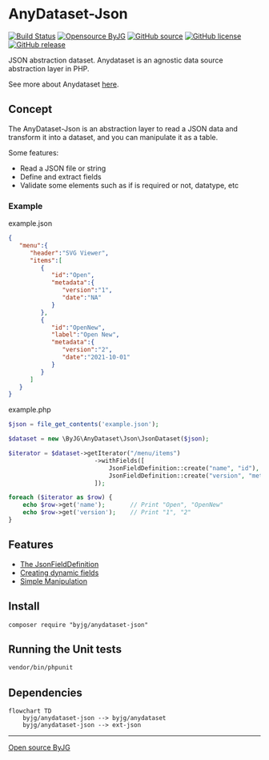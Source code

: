 # AnyDataset-Json

[![Build Status](https://github.com/byjg/php-anydataset-json/actions/workflows/phpunit.yml/badge.svg?branch=master)](https://github.com/byjg/php-anydataset-json/actions/workflows/phpunit.yml)
[![Opensource ByJG](https://img.shields.io/badge/opensource-byjg-success.svg)](http://opensource.byjg.com)
[![GitHub source](https://img.shields.io/badge/Github-source-informational?logo=github)](https://github.com/byjg/php-anydataset-json/)
[![GitHub license](https://img.shields.io/github/license/byjg/php-anydataset-json.svg)](https://opensource.byjg.com/opensource/licensing.html)
[![GitHub release](https://img.shields.io/github/release/byjg/php-anydataset-json.svg)](https://github.com/byjg/uri/releases/)

JSON abstraction dataset. Anydataset is an agnostic data source abstraction layer in PHP. 

See more about Anydataset [here](https://opensource.byjg.com/anydataset).

## Concept

The AnyDataset-Json is an abstraction layer to read a JSON data and transform it into a dataset, 
and you can manipulate it as a table.

Some features:

 - Read a JSON file or string
 - Define and extract fields
 - Validate some elements such as if is required or not, datatype, etc

### Example

example.json
```json
{
   "menu":{
      "header":"SVG Viewer",
      "items":[
         {
            "id":"Open",
            "metadata":{
               "version":"1",
               "date":"NA"
            }
         },
         {
            "id":"OpenNew",
            "label":"Open New",
            "metadata":{
               "version":"2",
               "date":"2021-10-01"
            }
         }
      ]
   }
}
```

example.php
```php
$json = file_get_contents('example.json');

$dataset = new \ByJG\AnyDataset\Json\JsonDataset($json);

$iterator = $dataset->getIterator("/menu/items")
                        ->withFields([
                            JsonFieldDefinition::create("name", "id"),
                            JsonFieldDefinition::create("version", "metadata/version")
                        ]);

foreach ($iterator as $row) {
    echo $row->get('name');       // Print "Open", "OpenNew"
    echo $row->get('version');    // Print "1", "2"
}
```

## Features

- [The JsonFieldDefinition](jsonfielddefinition) 
- [Creating dynamic fields](dynamic-fields)
- [Simple Manipulation](simple)


## Install

```
composer require "byjg/anydataset-json"
```

## Running the Unit tests

```bash
vendor/bin/phpunit
```

## Dependencies

```mermaid
flowchart TD
    byjg/anydataset-json --> byjg/anydataset
    byjg/anydataset-json --> ext-json
```

----
[Open source ByJG](http://opensource.byjg.com)
